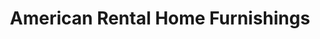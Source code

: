 ---
title: "American Rental Home Furnishings"
url: /bedford/american-rental-home-furnishings/
shop: furniture
---